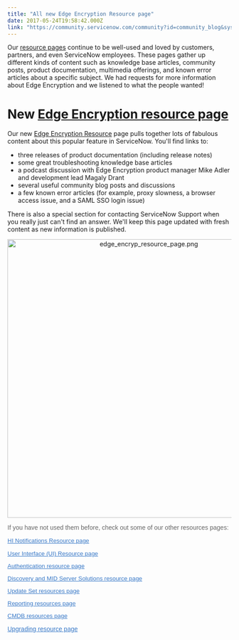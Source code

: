 ```yaml
---
title: "All new Edge Encryption Resource page"
date: 2017-05-24T19:58:42.000Z
link: "https://community.servicenow.com/community?id=community_blog&sys_id=715e6aaddbd0dbc01dcaf3231f96196b"
---
```

<p>Our <a title="i.service-now.com/kb_view.do?sysparm_article=KB0540930" href="https://hi.service-now.com/kb_view.do?sysparm_article=KB0540930">resource pages</a> continue to be well-used and loved by customers, partners, and even ServiceNow employees. These pages gather up different kinds of content such as knowledge base articles, community posts, product documentation, multimedia offerings, and known error articles about a specific subject. We had requests for more information about Edge Encryption and we listened to what the people wanted!</p><p></p><h1>New <a title="i.service-now.com/kb_view.do?sysparm_article=KB0621962" href="https://hi.service-now.com/kb_view.do?sysparm_article=KB0621962">Edge Encryption resource page</a></h1><p>Our new <a title="i.service-now.com/kb_view.do?sysparm_article=KB0621962" href="https://hi.service-now.com/kb_view.do?sysparm_article=KB0621962">Edge Encryption Resource</a> page pulls together lots of fabulous content about this popular feature in ServiceNow. You'll find links to:</p><ul><li>three releases of product documentation (including release notes)</li><li>some great troubleshooting knowledge base articles</li><li>a podcast discussion with Edge Encryption product manager Mike Adler and development lead Magaly Drant</li><li>several useful community blog posts and discussions</li><li>a few known error articles (for example, proxy slowness, a browser access issue, and a SAML SSO login issue)</li></ul><p>There is also a special section for contacting ServiceNow Support when you really just can't find an answer. We'll keep this page updated with fresh content as new information is published.</p><p></p><p style="text-align: center;"><a href="https://hi.service-now.com/kb_view.do?sysparm_article=KB0621962"><img   alt="edge_encryp_resource_page.png" class="image-1 jive-image" src="573f7c0adbd497041dcaf3231f9619da.iix" style="width: 620px; height: 626px;"/></a></p><p style="font-family: arial, sans-serif; color: #666666;"></p><p style="font-family: arial, sans-serif; color: #666666;">If you have not used them before, check out some of our other resources pages:</p><p style="font-family: arial, sans-serif; color: #666666;"><a title="" _jive_internal="true" data-containerid="1007" data-containertype="37" data-objectid="3973" data-objecttype="38" href="/community?id=community_blog&sys_id=c26dea29dbd0dbc01dcaf3231f961995" style="font-family: inherit; font-style: inherit; font-weight: inherit; font-size: 13.3333px; color: #3778c7;">HI Notifications Resource page</a></p><p style="font-size: 13px; font-family: arial, sans-serif; color: #666666;"><span style="font-weight: inherit; font-style: inherit; font-size: 10pt; font-family: inherit; color: #000000;"><a title="" _jive_internal="true" data-containerid="1007" data-containertype="37" data-objectid="3941" data-objecttype="38" href="/community?id=community_blog&sys_id=612d66e5dbd0dbc01dcaf3231f961925" style="font-weight: inherit; font-style: inherit; font-size: 13.3333px; font-family: inherit; color: #3778c7;">User Interface (UI) Resource page</a></span></p><p style="font-size: 13px; font-family: arial, sans-serif; color: #666666;"><span style="font-weight: inherit; font-style: inherit; font-size: 10pt; font-family: inherit; color: #000000;"><a title="" _jive_internal="true" data-containerid="2927" data-containertype="37" data-objectid="3810" data-objecttype="38" href="/community?id=community_blog&sys_id=2c7c22e1dbd0dbc01dcaf3231f961908" style="font-weight: inherit; font-style: inherit; font-size: 13.3333px; font-family: inherit; color: #3778c7;">Authentication resource page</a></span></p><p style="font-size: 13px; font-family: arial, sans-serif; color: #666666;"><span style="font-weight: inherit; font-style: inherit; font-size: 10pt; font-family: inherit; color: #000000;"><a title="" _jive_internal="true" data-containerid="2927" data-containertype="37" data-objectid="3323" data-objecttype="38" href="/community?id=community_blog&sys_id=e61e626ddbd0dbc01dcaf3231f961964" style="font-weight: inherit; font-style: inherit; font-size: 13.3333px; font-family: inherit; color: #3778c7;">Discovery and MID Server Solutions resource page</a></span></p><p style="font-size: 13px; font-family: arial, sans-serif; color: #666666;"><span style="font-weight: inherit; font-style: inherit; font-size: 10pt; font-family: inherit; color: #000000;"><a title="" _jive_internal="true" data-containerid="2927" data-containertype="37" data-objectid="3620" data-objecttype="38" href="/community?id=community_blog&sys_id=db0d6ea5dbd0dbc01dcaf3231f961906" style="font-weight: inherit; font-style: inherit; font-size: 13.3333px; font-family: inherit; color: #3778c7;">Update Set resources page</a></span></p><p style="font-size: 13px; font-family: arial, sans-serif; color: #666666;"><span style="font-weight: inherit; font-style: inherit; font-size: 10pt; font-family: inherit; color: #000000;"><a title="" _jive_internal="true" data-containerid="2927" data-containertype="37" data-objectid="3676" data-objecttype="38" href="/community?id=community_blog&sys_id=b0dd66e9dbd0dbc01dcaf3231f96199a" style="font-weight: inherit; font-style: inherit; font-size: 13.3333px; font-family: inherit; color: #3778c7;">Reporting resources page</a></span></p><p style="font-size: 13px; font-family: arial, sans-serif; color: #666666;"><span style="font-weight: inherit; font-style: inherit; font-size: 10pt; font-family: inherit; color: #000000;"><a title="" _jive_internal="true" data-containerid="2927" data-containertype="37" data-objectid="3750" data-objecttype="38" href="/community?id=community_blog&sys_id=933e62addbd0dbc01dcaf3231f961947" style="font-weight: inherit; font-style: inherit; font-size: 13.3333px; font-family: inherit; color: #3778c7;">CMDB resources page</a></span></p><p style="font-family: arial, sans-serif; color: #666666;"><a title="" _jive_internal="true" data-containerid="2927" data-containertype="37" data-objectid="3794" data-objecttype="38" href="/community?id=community_blog&sys_id=b4bc6a25dbd0dbc01dcaf3231f961974" style="font-weight: inherit; font-style: inherit; font-family: inherit; color: #3778c7;">Upgrading resource page</a></p>